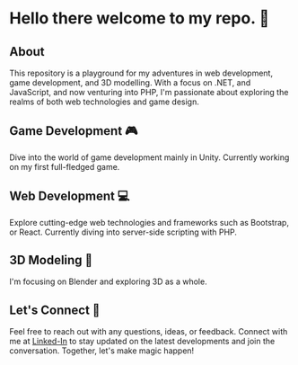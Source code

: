 # Hello there welcome to my repo. 🚀

## About
This repository is a playground for my adventures in web development, game development, and 3D modelling. With a focus on .NET, and JavaScript, and now venturing into PHP, I'm passionate about exploring the realms of both web technologies and game design.

## Game Development 🎮
Dive into the world of game development mainly in Unity. Currently working on my first full-fledged game.

## Web Development 💻
Explore cutting-edge web technologies and frameworks such as Bootstrap, or React. Currently diving into server-side scripting with PHP.

## 3D Modeling 🎨
I'm focusing on Blender and exploring 3D as a whole. 


## Let's Connect 🌟
Feel free to reach out with any questions, ideas, or feedback. Connect with me at [Linked-In](https://www.linkedin.com/in/tade%C3%A1%C5%A1-pirich-77536623b/) to stay updated on the latest developments and join the conversation. Together, let's make magic happen!
